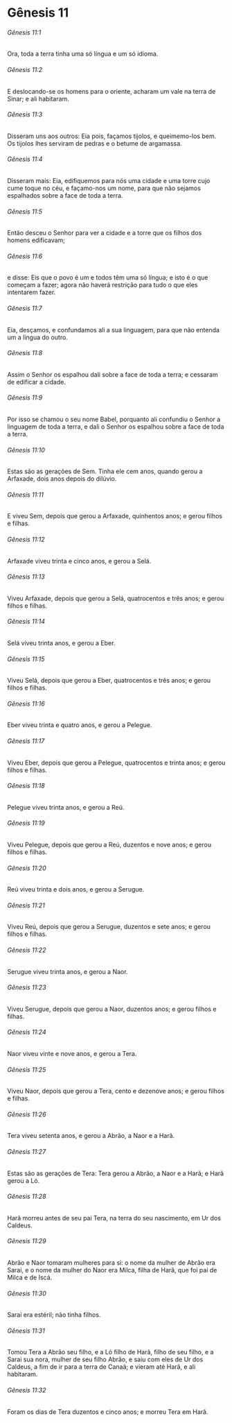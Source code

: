 # Gênesis 11

###### Gênesis 11:1

Ora, toda a terra tinha uma só língua e um só idioma.

###### Gênesis 11:2

E deslocando-se os homens para o oriente, acharam um vale na terra de Sinar; e ali habitaram.

###### Gênesis 11:3

Disseram uns aos outros: Eia pois, façamos tijolos, e queimemo-los bem. Os tijolos lhes serviram de pedras e o betume de argamassa.

###### Gênesis 11:4

Disseram mais: Eia, edifiquemos para nós uma cidade e uma torre cujo cume toque no céu, e façamo-nos um nome, para que não sejamos espalhados sobre a face de toda a terra.

###### Gênesis 11:5

Então desceu o Senhor para ver a cidade e a torre que os filhos dos homens edificavam;

###### Gênesis 11:6

e disse: Eis que o povo é um e todos têm uma só língua; e isto é o que começam a fazer; agora não haverá restrição para tudo o que eles intentarem fazer.

###### Gênesis 11:7

Eia, desçamos, e confundamos ali a sua linguagem, para que não entenda um a língua do outro.

###### Gênesis 11:8

Assim o Senhor os espalhou dali sobre a face de toda a terra; e cessaram de edificar a cidade.

###### Gênesis 11:9

Por isso se chamou o seu nome Babel, porquanto ali confundiu o Senhor a linguagem de toda a terra, e dali o Senhor os espalhou sobre a face de toda a terra.

###### Gênesis 11:10

Estas são as gerações de Sem. Tinha ele cem anos, quando gerou a Arfaxade, dois anos depois do dilúvio.

###### Gênesis 11:11

E viveu Sem, depois que gerou a Arfaxade, quinhentos anos; e gerou filhos e filhas.

###### Gênesis 11:12

Arfaxade viveu trinta e cinco anos, e gerou a Selá.

###### Gênesis 11:13

Viveu Arfaxade, depois que gerou a Selá, quatrocentos e três anos; e gerou filhos e filhas.

###### Gênesis 11:14

Selá viveu trinta anos, e gerou a Eber.

###### Gênesis 11:15

Viveu Selá, depois que gerou a Eber, quatrocentos e três anos; e gerou filhos e filhas.

###### Gênesis 11:16

Eber viveu trinta e quatro anos, e gerou a Pelegue.

###### Gênesis 11:17

Viveu Eber, depois que gerou a Pelegue, quatrocentos e trinta anos; e gerou filhos e filhas.

###### Gênesis 11:18

Pelegue viveu trinta anos, e gerou a Reú.

###### Gênesis 11:19

Viveu Pelegue, depois que gerou a Reú, duzentos e nove anos; e gerou filhos e filhas.

###### Gênesis 11:20

Reú viveu trinta e dois anos, e gerou a Serugue.

###### Gênesis 11:21

Viveu Reú, depois que gerou a Serugue, duzentos e sete anos; e gerou filhos e filhas.

###### Gênesis 11:22

Serugue viveu trinta anos, e gerou a Naor.

###### Gênesis 11:23

Viveu Serugue, depois que gerou a Naor, duzentos anos; e gerou filhos e filhas.

###### Gênesis 11:24

Naor viveu vinte e nove anos, e gerou a Tera.

###### Gênesis 11:25

Viveu Naor, depois que gerou a Tera, cento e dezenove anos; e gerou filhos e filhas.

###### Gênesis 11:26

Tera viveu setenta anos, e gerou a Abrão, a Naor e a Harã.

###### Gênesis 11:27

Estas são as gerações de Tera: Tera gerou a Abrão, a Naor e a Harã; e Harã gerou a Ló.

###### Gênesis 11:28

Harã morreu antes de seu pai Tera, na terra do seu nascimento, em Ur dos Caldeus.

###### Gênesis 11:29

Abrão e Naor tomaram mulheres para si: o nome da mulher de Abrão era Sarai, e o nome da mulher do Naor era Milca, filha de Harã, que foi pai de Milca e de Iscá.

###### Gênesis 11:30

Sarai era estéril; não tinha filhos.

###### Gênesis 11:31

Tomou Tera a Abrão seu filho, e a Ló filho de Harã, filho de seu filho, e a Sarai sua nora, mulher de seu filho Abrão, e saiu com eles de Ur dos Caldeus, a fim de ir para a terra de Canaã; e vieram até Harã, e ali habitaram.

###### Gênesis 11:32

Foram os dias de Tera duzentos e cinco anos; e morreu Tera em Harã.

